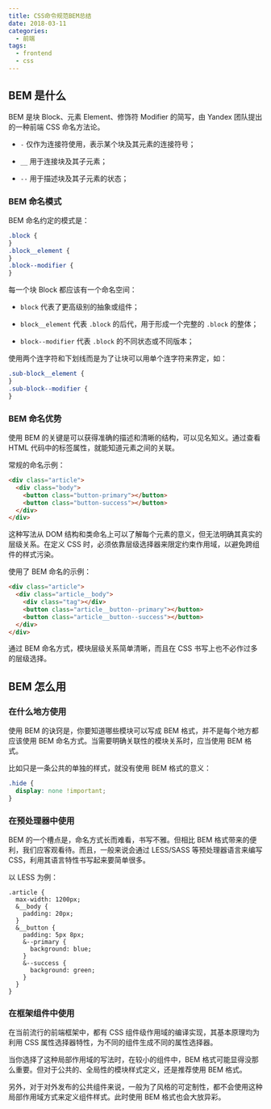 ```yaml
---
title: CSS命令规范BEM总结
date: 2018-03-11
categories:
  - 前端
tags:
  - frontend
  - css
---
```


## BEM 是什么

BEM 是块 Block、元素 Element、修饰符 Modifier 的简写，由 Yandex 团队提出的一种前端 CSS 命名方法论。

- `-` 仅作为连接符使用，表示某个块及其元素的连接符号；

- `__` 用于连接块及其子元素；

- `--` 用于描述块及其子元素的状态；

### BEM 命名模式

BEM 命名约定的模式是：

```css
.block {
}
.block__element {
}
.block--modifier {
}
```

每一个块 Block 都应该有一个命名空间：

- `block` 代表了更高级别的抽象或组件；

- `block__element` 代表 `.block` 的后代，用于形成一个完整的 `.block` 的整体；

- `block--modifier` 代表 `.block` 的不同状态或不同版本；

使用两个连字符和下划线而是为了让块可以用单个连字符来界定，如：

```css
.sub-block__element {
}
.sub-block--modifier {
}
```

### BEM 命名优势

使用 BEM 的关键是可以获得准确的描述和清晰的结构，可以见名知义。通过查看 HTML 代码中的标签属性，就能知道元素之间的关联。

常规的命名示例：

```html
<div class="article">
  <div class="body">
    <button class="button-primary"></button>
    <button class="button-success"></button>
  </div>
</div>
```

这种写法从 DOM 结构和类命名上可以了解每个元素的意义，但无法明确其真实的层级关系。在定义 CSS 时，必须依靠层级选择器来限定约束作用域，以避免跨组件的样式污染。

使用了 BEM 命名的示例：

```html
<div class="article">
  <div class="article__body">
    <div class="tag"></div>
    <button class="article__button--primary"></button>
    <button class="article__button--success"></button>
  </div>
</div>
```

通过 BEM 命名方式，模块层级关系简单清晰，而且在 CSS 书写上也不必作过多的层级选择。

## BEM 怎么用

### 在什么地方使用

使用 BEM 的诀窍是，你要知道哪些模块可以写成 BEM 格式，并不是每个地方都应该使用 BEM 命名方式。当需要明确关联性的模块关系时，应当使用 BEM 格式。

比如只是一条公共的单独的样式，就没有使用 BEM 格式的意义：

```css
.hide {
  display: none !important;
}
```

### 在预处理器中使用

BEM 的一个槽点是，命名方式长而难看，书写不雅。但相比 BEM 格式带来的便利，我们应客观看待。而且，一般来说会通过 LESS/SASS 等预处理器语言来编写 CSS，利用其语言特性书写起来要简单很多。

以 LESS 为例：

```less
.article {
  max-width: 1200px;
  &__body {
    padding: 20px;
  }
  &__button {
    padding: 5px 8px;
    &--primary {
      background: blue;
    }
    &--success {
      background: green;
    }
  }
}
```

### 在框架组件中使用

在当前流行的前端框架中，都有 CSS 组件级作用域的编译实现，其基本原理均为利用 CSS 属性选择器特性，为不同的组件生成不同的属性选择器。

当你选择了这种局部作用域的写法时，在较小的组件中，BEM 格式可能显得没那么重要。但对于公共的、全局性的模块样式定义，还是推荐使用 BEM 格式。

另外，对于对外发布的公共组件来说，一般为了风格的可定制性，都不会使用这种局部作用域方式来定义组件样式。此时使用 BEM 格式也会大放异彩。
